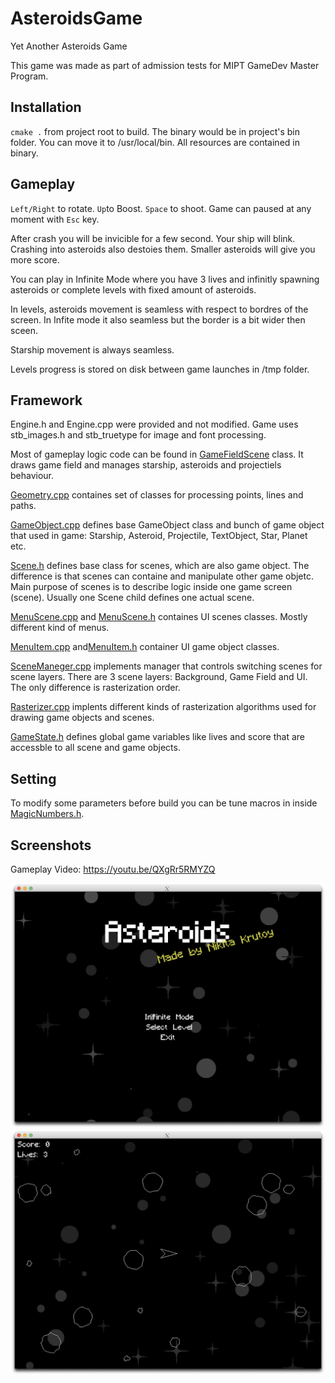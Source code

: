 # AsteroidsGame
Yet Another Asteroids Game

This game was made as part of admission tests for MIPT GameDev Master Program.

## Installation
`cmake .` from project root to build. The binary would be in project's bin folder. You can move it to /usr/local/bin. All resources are contained in binary.

## Gameplay
`Left/Right` to rotate. `Up`to Boost. `Space` to shoot. Game can paused at any moment with `Esc` key.

After crash you will be invicible for a few second. Your ship will blink. Crashing into asteroids also destoies them.
Smaller asteroids will give you more score.

You can play in Infinite Mode where you have 3 lives and infinitly spawning asteroids or complete levels with fixed amount of asteroids.

In levels, asteroids movement is seamless with respect to bordres of the screen. In Infite mode it also seamless but the border is a bit wider then sceen.

Starship movement is always seamless.

Levels progress is stored on disk between game launches in /tmp folder.


## Framework
Engine.h and Engine.cpp were provided and not modified.
Game uses stb_images.h and stb_truetype for image and font processing.

Most of gameplay logic code can be found in [GameFieldScene](/src/GameFieldScene.cpp) class. It draws game field and manages starship, asteroids and projectiels behaviour.

[Geometry.cpp](/src/Geometry.cpp) containes set of classes for processing points, lines and paths.

[GameObject.cpp](/src/GameObject.cpp) defines base GameObject class and bunch of game object that used in game: Starship, Asteroid, Projectile, TextObject, Star, Planet etc.

[Scene.h](/src/Scene.h) defines base class for scenes, which are also game object. The difference is that scenes can containe and manipulate other game objetc. Main purpose of scenes is to describe logic inside one game screen (scene). Usually one Scene child defines one actual scene.

[MenuScene.cpp](/src/MenuScene.cpp) and [MenuScene.h](/src/MenuScene.h) containes UI scenes classes. Mostly different kind of menus.

[MenuItem.cpp](/src/MenuItem.cpp) and[MenuItem.h](/src/MenuItem.h) container UI game object classes.

[SceneManeger.cpp](/src/SceneManager.cpp) implements manager that controls switching scenes for scene layers. There are 3 scene layers: Background, Game Field and UI. The only difference is rasterization order.

[Rasterizer.cpp](/src/Rasterizer.cpp) implents different kinds of rasterization algorithms used for drawing game objects and scenes.

[GameState.h](/src/GameState.h) defines global game variables like lives and score that are accessble to all scene and game objects.

## Setting

To modify some parameters before build you can be tune macros in inside [MagicNumbers.h](/src/MagicNumbers.h).



## Screenshots
Gameplay Video: https://youtu.be/QXgRr5RMYZQ

![Title Screen](/resources/images/screenshot1.png?raw=true "Title Screen")
![Game Field](/resources/images/screenshot2.png?raw=true "Game Field")
